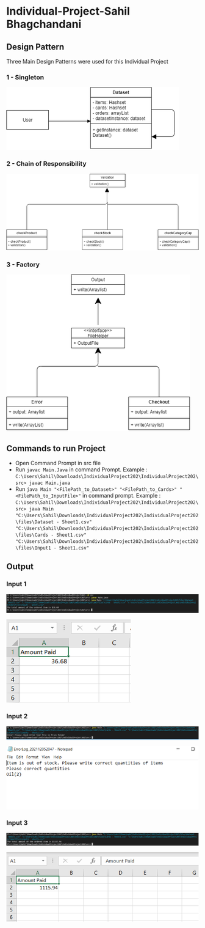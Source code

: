 # Individual-Project-Sahil Bhagchandani

## Design Pattern

Three Main Design Patterns were used for this Individual Project

### 1 - Singleton

![](ClassDiagrams/Singleton.png)

### 2 - Chain of Responsibility

![](ClassDiagrams/ChainofResponsibility.png)

### 3 - Factory

![](ClassDiagrams/Factory.png)

## Commands to run Project
 
 - Open Command Prompt in src file
 - Run `javac Main.Java` in command Prompt. Example :  `C:\Users\Sahil\Downloads\IndividualProject202\IndividualProject202\src> javac Main.java`
 - Run `java Main "<FilePath_to_Dataset>" "<FilePath_to_Cards>" "<FilePath_to_InputFile>"` in command prompt. 
   Example :  `C:\Users\Sahil\Downloads\IndividualProject202\IndividualProject202\src> java Main "C:\Users\Sahil\Downloads\IndividualProject202\IndividualProject202\files\Dataset - Sheet1.csv" "C:\Users\Sahil\Downloads\IndividualProject202\IndividualProject202\files\Cards - Sheet1.csv" "C:\Users\Sahil\Downloads\IndividualProject202\IndividualProject202\files\Input1 - Sheet1.csv"`

## Output

### Input 1

![](https://github.com/gopinathsjsu/Individual-Project-SahilBhagchandani/blob/master/Output/Input1Output.PNG)

![](https://github.com/gopinathsjsu/Individual-Project-SahilBhagchandani/blob/master/Output/Input1OutputSheet.PNG)


### Input 2

![](https://github.com/gopinathsjsu/Individual-Project-SahilBhagchandani/blob/master/Output/Input2Ouput.PNG)

![](https://github.com/gopinathsjsu/Individual-Project-SahilBhagchandani/blob/master/Output/Input2OutputText.PNG)


### Input 3

![](https://github.com/gopinathsjsu/Individual-Project-SahilBhagchandani/blob/master/Output/Input3Output.PNG)

![](https://github.com/gopinathsjsu/Individual-Project-SahilBhagchandani/blob/master/Output/Input3OuputSheet.PNG)
